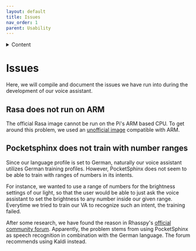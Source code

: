 ```yaml
---
layout: default
title: Issues
nav_order: 1
parent: Usability
---
```



<details close markdown="block">
  <summary>
    Content
  </summary>
  {: .text-delta }
1. TOC
{:toc}
</details>

# Issues

Here, we will compile and document the issues we have run into during the development of our voice assistant. 

## Rasa does not run on ARM

The official Rasa image cannot be run on the Pi's ARM based CPU. To get around this problem, we used an [unofficial image](https://github.com/koenvervloesem/rasa-docker-arm) compatible with ARM.

## Pocketsphinx does not train with number ranges

Since our language profile is set to German, naturally our voice assistant utilizes German training profiles. However, PocketSphinx does not seem to be able to train with ranges of numbers in its intents.

For instance, we wanted to use a range of numbers for the brightness settings of our light, so that the user would be able to just ask the voice assistant to set the brightness to any number inside our given range. Everytime we tried to train our VA to recognize such an intent, the training failed.

After some research, we have found the reason in Rhasspy's [official community forum](https://community.rhasspy.org/t/number-range-not-working/398). Apparently, the problem stems from using PocketSphinx as speech recognition in combination with the German language. The forum recommends using Kaldi instead.
